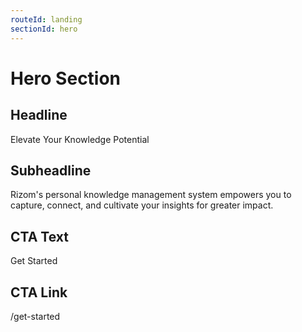```yaml
---
routeId: landing
sectionId: hero
---
```


# Hero Section

## Headline

Elevate Your Knowledge Potential

## Subheadline

Rizom's personal knowledge management system empowers you to capture, connect, and cultivate your insights for greater impact.

## CTA Text

Get Started

## CTA Link

/get-started
